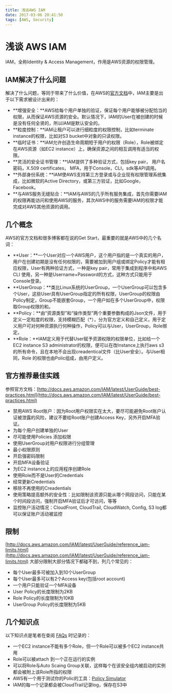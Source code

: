 ```yaml
---
title: 浅谈AWS IAM
date: 2017-03-06 20:41:50
tags: [AWS, Security]
---
```


# 浅谈 AWS IAM

IAM，全称Identity & Access Management，作用是AWS资源的权限管理。

## IAM解决了什么问题

解决了什么问题，等同于带来了什么价值，在AWS的[官方文档](https://aws.amazon.com/iam/details/)中，IAM主要是出于以下需求被设计出来的：

 - **增强安全：**AWS给每个用户单独的验证，保证每个用户能够被分配恰当的权限，从而保证AWS资源的安全。默认情况下，IAM的User在被创建的时候是没有任何全贤的，所以IAM是默认安全的。
 - **粒度控制：**IAM让租户可以进行细粒度的权限控制，比如terminate instance的权限，比如对S3 bucket中对象的只读权限。
 - **临时证书：**IAM允许创造生命周期短于用户的权限（Role），Role被绑定在AWS资源（如EC2 instance）上，确保资源之间的相互调用有适当的权限。
 - **灵活的安全证书管理：**IAM提供了多种验证方式，包括key pair， 用户名密码，X.509 certificates， MFA，用于Console，CLI，sdk等API调用。
 - **外部身份系统：**IAM使AWS支持第三方登录或与企业现有权限管理系统集成，比如微软的Active Directory，或第三方验证，比如Google，Facebook。
 - **与AWS服务无缝贴合：**IAM与AWS的几乎所有服务集成，首先你需要IAM的权限再能访问和使用AWS的服务，其次AWS中的服务需要IAM的权限才能完成对AWS其他资源的调用。

## 几个概念

AWS的官方文档和很多博客都在说的Get Start，最重要的就是AWS中的几个名词：

 - **User：**一个User对应一个AWS用户，这个用户指的是一个真实的用户，用户在创建初期是没有任何权限的，需要被加到用户组或绑定Policy才能有相应权限，User有两种验证方式，一种是key pair，常用于集成到程序中和AWS CLI 使用，另一种是Username+Password的方式，这种方式只能用于Console登录。
 - **UserGroup：**类比Linux系统的UserGroup，一个UserGroup可以包含多个User，这些User具有UserGroup指定的所有权限，UserGroup的权限由Policy制定，Group不能嵌套Group，一个用户如在多个UserGroup中，权限取Group权限的和。
 - **Policy：**由“资源类型”和“操作类型”两个重要参数构成的Json文件，用于定义一定粒度的权限，支持模糊匹配（*），分为官方定义和自己定义，用于定义用户可对何种资源执行何种操作，Policy可以与User，UserGroup，Role绑定。
 - **Role：**IAM定义用于代替User赋予资源权限的权限单位，比如给一个EC2 instance S3 administrator的权限，便可以在改Instance上执行aws s3的所有命令，且在本地不会出现creadentical文件（比User安全）。与User相同，Role 的权限也由Polic组成，由用户定义。

## 官方推荐最佳实践

参照官方文档：[http://docs.aws.amazon.com/IAM/latest/UserGuide/best-practices.html](http://docs.aws.amazon.com/IAM/latest/UserGuide/best-practices.html)

 - 禁用AWS Root账户：因为Root用户权限实在太大，要尽可能避免Root账户认证被泄露的风险，建议不要给Root账户创建Access Key，另外开启MFA验证。
 - 为每个用户创建单独的User
 - 尽可能使用Policies 添加权限
 - 使用UserGroup对用户权限进行分组管理
 - 最小权限原则
 - 开启强密码限制
 - 开启MFA设备验证
 - 为EC2 instance上的应用程序创建Role
 - 使用Role而不是User的Credentials
 - 经常更新Credentials
 - 移除不再使用的Creadentials
 - 使用策略提高额外的安全性：比如限制该资源只能从哪个网段访问，只能在某个时间段访问，强制开启MFA验证后才可访问，等等
 - 监控账户活动情况：CloudFront, CloudTrail, CloudWatch, Config, S3 log都可以保证账户活动被监控

## 限制

[http://docs.aws.amazon.com/IAM/latest/UserGuide/reference_iam-limits.html](http://docs.aws.amazon.com/IAM/latest/UserGuide/reference_iam-limits.html)
大部分限制大部分情况下都碰不到，列几个常见的：

 - 每个User最多可被加入到10个UserGroup
 - 每个User最多可以有2个Access key(包括root account)
 - 一个用户只能验证一个MFA设备
 - User Policy的长度限制为2KB
 - Role Policy的长度限制为10KB
 - UserGroup Policy的长度限制为5KB
 
## 几个知识点

以下知识点是笔者在查阅 [FAQs](https://aws.amazon.com/iam/faqs/) 时记录的：

 - 一个EC2 instance不能有多个Role，但一个Role可以被多个EC2 instance共用
 - Role可以被attach 到一个正在运行的实例
 - 可以将Role与Auto Scaing Group关联，这样每个在该安全组内被启动的实例都会被附上该Role所指的权限
 - AWS有一个用于测试你的Polic的工具：[Policy Simulator](https://policysim.aws.amazon.com/)
 - IAM的每一个记录都会被CloudTrail记录log，保存在S3中